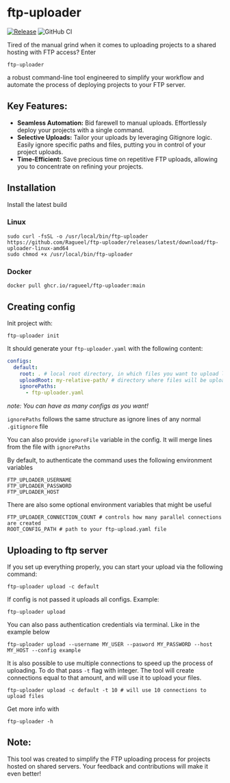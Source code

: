 # ftp-uploader

[![Release](https://img.shields.io/github/release/ragueel/ftp-uploader.svg)](https://github.com/ragueel/ftp-uploader/releases)
![GitHub CI](https://github.com/ragueel/ftp-uploader/actions/workflows/go.yml/badge.svg)

Tired of the manual grind when it comes to uploading projects to a shared hosting with FTP access? Enter 

`ftp-uploader`

a robust command-line tool engineered to simplify your workflow and automate the process of deploying projects to your FTP server.

## Key Features:

- **Seamless Automation:** Bid farewell to manual uploads. Effortlessly deploy your projects with a single command. 
- **Selective Uploads:** Tailor your uploads by leveraging Gitignore logic. Easily ignore specific paths and files, putting you in control of your project uploads.
- **Time-Efficient:** Save precious time on repetitive FTP uploads, allowing you to concentrate on refining your projects.

## Installation

Install the latest build

### Linux

```shell
sudo curl -fsSL -o /usr/local/bin/ftp-uploader https://github.com/Ragueel/ftp-uploader/releases/latest/download/ftp-uploader-linux-amd64
sudo chmod +x /usr/local/bin/ftp-uploader
```

### Docker

```
docker pull ghcr.io/ragueel/ftp-uploader:main
```

## Creating config

Init project with:

```shell
ftp-uploader init
```

It should generate your `ftp-uploader.yaml` with the following content:

```yaml
configs:
  default:
    root: . # local root directory, in which files you want to upload lie
    uploadRoot: my-relative-path/ # directory where files will be uploaded
    ignorePaths:
      - ftp-uploader.yaml
```

*note: You can have as many configs as you want!*

`ignorePaths` follows the same structure as ignore lines of any normal `.gitignore` file

You can also provide `ignoreFile` variable in the config. It will merge lines from the file with `ignorePaths`

By default, to authenticate the command uses the following environment variables

```
FTP_UPLOADER_USERNAME
FTP_UPLOADER_PASSWORD
FTP_UPLOADER_HOST
```

There are also some optional environment variables that might be useful
```
FTP_UPLOADER_CONNECTION_COUNT # controls how many parallel connections are created
ROOT_CONFIG_PATH # path to your ftp-upload.yaml file
```

## Uploading to ftp server

If you set up everything properly, you can start your upload via the following command:

```shell
ftp-uploader upload -c default
```

If config is not passed it uploads all configs. Example:

```
ftp-uploader upload
```

You can also pass authentication credentials via terminal. Like in the example below

```shell
ftp-uploader upload --username MY_USER --pasword MY_PASSWORD --host MY_HOST --config example
```

It is also possible to use multiple connections to speed up the process of uploading. To do that pass `-t` flag with integer. 
The tool will create connections equal to that amount, and will use it to upload your files.

```shell
ftp-uploader upload -c default -t 10 # will use 10 connections to upload files
```


Get more info with

```shell
ftp-uploader -h
```

## Note:
This tool was created to simplify the FTP uploading process for projects hosted on shared servers. Your feedback and contributions will make it even better!
